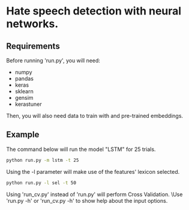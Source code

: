 # Hate speech detection with neural networks.

## Requirements

Before running 'run.py', you will need:
  - numpy
  - pandas
  - keras
  - sklearn
  - gensim
  - kerastuner

Then, you will also need data to train with and pre-trained embeddings.

## Example

The command below will run the model "LSTM" for 25 trials.

```bash
python run.py -m lstm -t 25
```

Using the -l parameter will make use of the features' lexicon selected.

```bash
python run.py -l sel -t 50
```

Using 'run_cv.py' instead of 'run.py' will perform Cross Validation.
\Use 'run.py -h' or 'run_cv.py -h' to show help about the input options.
